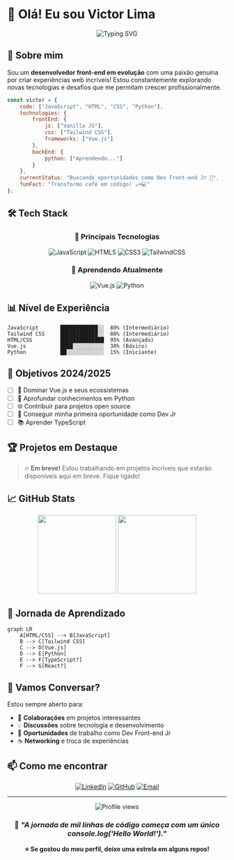# 👋 Olá! Eu sou Victor Lima

<div align="center">
  <img src="https://readme-typing-svg.herokuapp.com?font=Fira+Code&pause=1000&color=00D4FF&center=true&vCenter=true&width=435&lines=Front-end+Developer;Apaixonado+por+Tecnologia;Sempre+Aprendendo+%F0%9F%9A%80" alt="Typing SVG" />
</div>

## 🚀 Sobre mim

Sou um **desenvolvedor front-end em evolução** com uma paixão genuína por criar experiências web incríveis! Estou constantemente explorando novas tecnologias e desafios que me permitam crescer profissionalmente.

```javascript
const victor = {
    code: ["JavaScript", "HTML", "CSS", "Python"],
    technologies: {
        frontEnd: {
            js: ["Vanilla JS"],
            css: ["Tailwind CSS"],
            frameworks: ["Vue.js"]
        },
        backEnd: {
            python: ["Aprendendo..."]
        }
    },
    currentStatus: "Buscando oportunidades como Dev Front-end Jr 💼",
    funFact: "Transformo café em código! ☕➡️💻"
};
```

## 🛠️ Tech Stack

<div align="center">

### 🌟 Principais Tecnologias
![JavaScript](https://img.shields.io/badge/JavaScript-F7DF1E?style=for-the-badge&logo=javascript&logoColor=black)
![HTML5](https://img.shields.io/badge/HTML5-E34F26?style=for-the-badge&logo=html5&logoColor=white)
![CSS3](https://img.shields.io/badge/CSS3-1572B6?style=for-the-badge&logo=css3&logoColor=white)
![TailwindCSS](https://img.shields.io/badge/Tailwind_CSS-38B2AC?style=for-the-badge&logo=tailwind-css&logoColor=white)

### 🔄 Aprendendo Atualmente
![Vue.js](https://img.shields.io/badge/Vue.js-35495E?style=for-the-badge&logo=vue.js&logoColor=4FC08D)
![Python](https://img.shields.io/badge/Python-3776AB?style=for-the-badge&logo=python&logoColor=white)

</div>

## 📊 Nível de Experiência

```
JavaScript       ████████████░░  80% (Intermediário)
Tailwind CSS     ████████████░░  80% (Intermediário)  
HTML/CSS         ██████████████  95% (Avançado)
Vue.js           ████░░░░░░░░░░  30% (Básico)
Python           ██░░░░░░░░░░░░  15% (Iniciante)
```

## 🎯 Objetivos 2024/2025

- [ ] 🚀 Dominar Vue.js e seus ecossistemas
- [ ] 🐍 Aprofundar conhecimentos em Python
- [ ] 🌐 Contribuir para projetos open source
- [ ] 💼 Conseguir minha primeira oportunidade como Dev Jr
- [ ] 📚 Aprender TypeScript

## 🏆 Projetos em Destaque

> 🔥 **Em breve!** Estou trabalhando em projetos incríveis que estarão disponíveis aqui em breve. Fique ligado!

## 📈 GitHub Stats

<div align="center">
  <img height="180em" src="https://github-readme-stats.vercel.app/api?username=t1viktor&show_icons=true&theme=tokyonight&include_all_commits=true&count_private=true"/>
  <img height="180em" src="https://github-readme-stats.vercel.app/api/top-langs/?username=t1viktor&layout=compact&langs_count=7&theme=tokyonight"/>
</div>

## 🌱 Jornada de Aprendizado

```mermaid
graph LR
    A[HTML/CSS] --> B[JavaScript]
    B --> C[Tailwind CSS]
    C --> D[Vue.js]
    D --> E[Python]
    E --> F[TypeScript?]
    F --> G[React?]
```

## 💬 Vamos Conversar?

Estou sempre aberto para:
- 🤝 **Colaborações** em projetos interessantes
- 💡 **Discussões** sobre tecnologia e desenvolvimento
- 🎯 **Oportunidades** de trabalho como Dev Front-end Jr
- ☕ **Networking** e troca de experiências

## 📫 Como me encontrar

<div align="center">

[![LinkedIn](https://img.shields.io/badge/LinkedIn-0077B5?style=for-the-badge&logo=linkedin&logoColor=white)](https://www.linkedin.com/in/victor-lima-203250300/)
[![GitHub](https://img.shields.io/badge/GitHub-100000?style=for-the-badge&logo=github&logoColor=white)](https://github.com/victordev001)
[![Email](https://img.shields.io/badge/Email-D14836?style=for-the-badge&logo=gmail&logoColor=white)](mailto:victorlimadev01@gmail.com)

</div>

---

<div align="center">
  <img src="https://komarev.com/ghpvc/?username=t1viktor&color=blue&style=flat-square&label=Visualizações+do+Perfil" alt="Profile views" />
</div>

<div align="center">
  
### 💭 *"A jornada de mil linhas de código começa com um único console.log('Hello World!')."*

**⭐ Se gostou do meu perfil, deixe uma estrela em alguns repos!**

</div>
